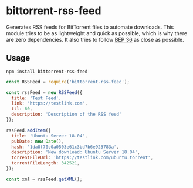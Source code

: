 # bittorrent-rss-feed

Generates RSS feeds for BitTorrent files to automate downloads. This module tries to be as lightweight and quick as possible, which is why there are zero dependencies. It also tries to follow [BEP 36](http://www.bittorrent.org/beps/bep_0036.html) as close as possible.

## Usage

```
npm install bittorrent-rss-feed
```

```javascript
const RSSFeed = require('bittorrent-rss-feed');

const rssFeed = new RSSFeed({
  title: 'Test Feed',
  link: 'https://testlink.com',
  ttl: 60,
  description: 'Description of the RSS feed'
});

rssFeed.addItem({
  title: 'Ubuntu Server 18.04',
  pubDate: new Date(),
  hash: '1da8f70c0a0503e61c3bd7b6e923783a',
  description: 'New download: Ubuntu Server 18.04',
  torrentFileUrl: 'https://testlink.com/ubuntu.torrent',
  torrentFileLength: 342521,
});

const xml = rssFeed.getXML();
```
